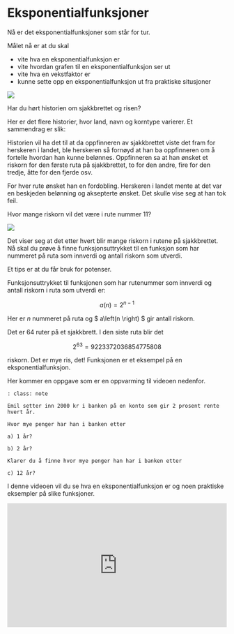 # Eksponentialfunksjoner


Nå er det eksponentialfunksjoner som står for tur. 

Målet nå er at du skal 

* vite hva en eksponentialfunksjon er
* vite hvordan grafen til en eksponentialfunksjon ser ut
* vite hva en vekstfaktor er
* kunne sette opp en eksponentialfunksjon ut fra praktiske situsjoner

![](/bilder/eksponentiell.jpg)


Har du hørt historien om sjakkbrettet og risen?

Her er det flere historier, hvor land, navn og korntype varierer. Et sammendrag er slik:

Historien vil ha det til at da oppfinneren av sjakkbrettet viste det fram for herskeren i landet, ble herskeren så fornøyd at han ba oppfinneren om å fortelle hvordan han kunne belønnes. Oppfinneren sa at han ønsket et riskorn for den første ruta på sjakkbrettet, to for den andre, fire for den tredje, åtte for den fjerde osv.

For hver rute ønsket han en fordobling. Herskeren i landet mente at det var en beskjeden belønning og aksepterte ønsket. Det skulle vise seg at han tok feil.

Hvor mange riskorn vil det være i rute nummer 11?

![](/bilder/sjakk1.png)

Det viser seg at det etter hvert blir mange riskorn i rutene på sjakkbrettet. Nå skal du prøve å finne funksjonsuttrykket til en funksjon som har nummeret på ruta som innverdi og antall riskorn som utverdi.

Et tips er at du får bruk for potenser.

Funksjonsuttrykket til funksjonen som har rutenummer som innverdi og antall riskorn i ruta som utverdi er:

$$a \left(n \right) =2^{n-1}$$

Her er $n$ nummeret på ruta og $ a\left(n \right) $ gir antall riskorn.

Det er 64 ruter på et sjakkbrett. I den siste ruta blir det

$$2^{63}=9223372036854775808$$

riskorn. Det er mye ris, det! Funksjonen er et eksempel på en eksponentialfunksjon.

Her kommer en oppgave som er en oppvarming til videoen nedenfor.

```{admonition} Oppgave 1
: class: note

Emil setter inn 2000 kr i banken på en konto som gir 2 prosent rente hvert år.

Hvor mye penger har han i banken etter

a) 1 år?

b) 2 år? 

Klarer du å finne hvor mye penger han har i banken etter

c) 12 år?
```

I denne videoen vil du se hva en eksponentialfunksjon er og noen praktiske eksempler på slike funksjoner.

<div style="padding:56.25% 0 0 0;position:relative;"><iframe src="https://player.vimeo.com/video/339850500?h=025fb09836&title=0&byline=0&portrait=0" style="position:absolute;top:0;left:0;width:100%;height:100%;" frameborder="0" allow="autoplay; fullscreen; picture-in-picture" allowfullscreen></iframe></div><script src="https://player.vimeo.com/api/player.js"></script>

